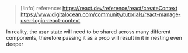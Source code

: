 
>[!info] reference: https://react.dev/reference/react/createContext
>  https://www.digitalocean.com/community/tutorials/react-manage-user-login-react-context
>

In reality, the `user` state will need to be shared across many different components, therefore passing it as a prop will result in it in nesting even deeper 
